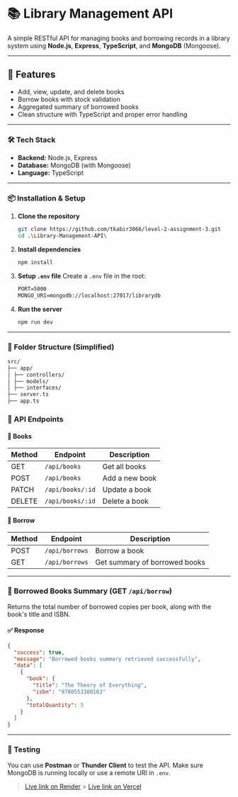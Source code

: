 # 📚 Library Management API

A simple RESTful API for managing books and borrowing records in a library system using **Node.js**, **Express**, **TypeScript**, and **MongoDB** (Mongoose).

---

## 🚀 Features

- Add, view, update, and delete books
- Borrow books with stock validation
- Aggregated summary of borrowed books
- Clean structure with TypeScript and proper error handling

---

### 🛠️ Tech Stack

- **Backend:** Node.js, Express
- **Database:** MongoDB (with Mongoose)
- **Language:** TypeScript

---

### 📦 Installation & Setup

1. **Clone the repository**

   ```bash
   git clone https://github.com/tkabir3066/level-2-assignment-3.git
   cd .\Library-Management-API\
   ```

2. **Install dependencies**

   ```bash
   npm install
   ```

3. **Setup `.env` file**
   Create a `.env` file in the root:

   ```md
   PORT=5000
   MONGO_URI=mongodb://localhost:27017/librarydb
   ```

4. **Run the server**

   ```bash
   npm run dev
   ```

---

### 📂 Folder Structure (Simplified)

```md
src/
├── app/
│ ├── controllers/
│ ├── models/
│ ├── interfaces/
├── server.ts
├── app.ts
```

### 🔗 API Endpoints

#### 📘 Books

| Method | Endpoint         | Description    |
| ------ | ---------------- | -------------- |
| GET    | `/api/books`     | Get all books  |
| POST   | `/api/books`     | Add a new book |
| PATCH  | `/api/books/:id` | Update a book  |
| DELETE | `/api/books/:id` | Delete a book  |

#### 📗 Borrow

| Method | Endpoint       | Description                   |
| ------ | -------------- | ----------------------------- |
| POST   | `/api/borrows` | Borrow a book                 |
| GET    | `/api/borrows` | Get summary of borrowed books |

---

### 🧾 Borrowed Books Summary (GET `/api/borrow`)

Returns the total number of borrowed copies per book, along with the book's title and ISBN.

#### ✅ Response

```json
{
  "success": true,
  "message": "Borrowed books summary retrieved successfully",
  "data": [
    {
      "book": {
        "title": "The Theory of Everything",
        "isbn": "9780553380163"
      },
      "totalQuantity": 5
    }
  ]
}
```

---

### 🧪 Testing

You can use **Postman** or **Thunder Client** to test the API. Make sure MongoDB is running locally or use a remote URI in `.env`.

> [Live link on Render](https://level-2-assignment-3-1.onrender.com/) > [Live link on Vercel](https://level-2-assignment-3-iwyg.vercel.app/)

